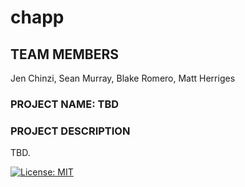 # chapp

## TEAM MEMBERS

Jen Chinzi, Sean Murray, Blake Romero, Matt Herriges

### PROJECT NAME: TBD

### PROJECT DESCRIPTION

TBD.

[![License: MIT](https://img.shields.io/badge/License-MIT-brightgreen.svg)](https://github.com/bus-jam/chapp/staging/license)
